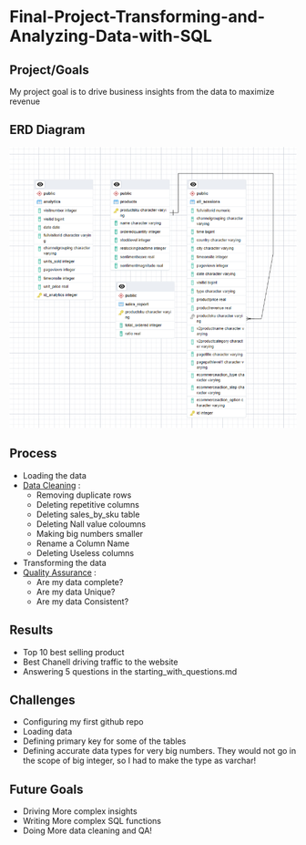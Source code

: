 # Final-Project-Transforming-and-Analyzing-Data-with-SQL

## Project/Goals
My project goal is to drive business insights from the data to maximize revenue

## ERD Diagram
![ERD Digram](/data/ERD.png "ERD Diagram")


## Process
- Loading the data
- [Data Cleaning](/cleaning_data.md) :
    - Removing duplicate rows
    - Deleting repetitive columns
    - Deleting sales_by_sku table
    - Deleting Nall value coloumns
    - Making big numbers smaller
    - Rename a Column Name
    - Deleting Useless columns
- Transforming the data
- [Quality Assurance](/QA.md) :
    - Are my data complete?
    - Are my data Unique?
    - Are my data Consistent?


## Results
- Top 10 best selling product
- Best Chanell driving traffic to the website
- Answering 5 questions in the starting_with_questions.md
## Challenges 
- Configuring my first github repo
- Loading data
- Defining primary key for some of the tables
- Defining accurate data types for very big numbers. They would not go in the scope of big integer, so I had to make the type as varchar!

## Future Goals
- Driving More complex insights
- Writing More complex SQL functions
- Doing More data cleaning and QA!
